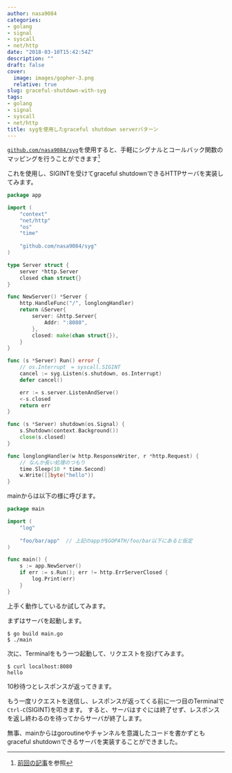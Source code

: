 ```yaml
---
author: nasa9084
categories:
- golang
- signal
- syscall
- net/http
date: "2018-03-10T15:42:54Z"
description: ""
draft: false
cover:
  image: images/gopher-3.png
  relative: true
slug: graceful-shutdown-with-syg
tags:
- golang
- signal
- syscall
- net/http
title: sygを使用したgraceful shutdown serverパターン
---
```



[`github.com/nasa9084/syg`](https://github.com/nasa9084/syg)を使用すると、手軽にシグナルとコールバック関数のマッピングを行うことができます[^syg-article]

これを使用し、SIGINTを受けてgraceful shutdownできるHTTPサーバを実装してみます。

``` go
package app

import (
    "context"
    "net/http"
    "os"
    "time"
    
    "github.com/nasa9084/syg"
)

type Server struct {
    server *http.Server
    closed chan struct{}
}

func NewServer() *Server {
    http.HandleFunc("/", longlongHandler)
    return &Server{
        server: &http.Server{
            Addr: ":8080",
        },
        closed: make(chan struct{}),
    }
}

func (s *Server) Run() error {
    // os.Interrupt　= syscall.SIGINT
    cancel := syg.Listen(s.shutdown, os.Interrupt)
    defer cancel()

    err := s.server.ListenAndServe()
    <-s.closed
    return err
}

func (s *Server) shutdown(os.Signal) {
    s.Shutdown(context.Background())
    close(s.closed)
}

func longlongHandler(w http.ResponseWriter, r *http.Request) {
    // なんか長い処理のつもり
    time.Sleep(10 * time.Second)
    w.Write([]byte("hello"))
}
```

mainからは以下の様に呼びます。

``` go
package main

import (
    "log"
    
    "foo/bar/app"  // 上記のappが$GOPATH/foo/bar以下にあると仮定
)

func main() {
    s := app.NewServer()
    if err := s.Run(); err != http.ErrServerClosed {
        log.Print(err)
    }
}
```

上手く動作しているか試してみます。

まずはサーバを起動します。

``` shell
$ go build main.go
$ ./main

```

次に、Terminalをもう一つ起動して、リクエストを投げてみます。

``` shell
$ curl localhost:8080
hello
```

10秒待つとレスポンスが返ってきます。

もう一度リクエストを送信し、レスポンスが返ってくる前に一つ目のTerminalで`Ctrl-C`(SIGINT)を叩きます。
すると、サーバはすぐには終了せず、レスポンスを返し終わるのを待ってからサーバが終了します。

無事、mainからはgoroutineやチャンネルを意識したコードを書かずともgraceful shutdownできるサーバを実装することができました。

[^syg-article]: [前回の記事](/go-signal-more-simply/)を参照

